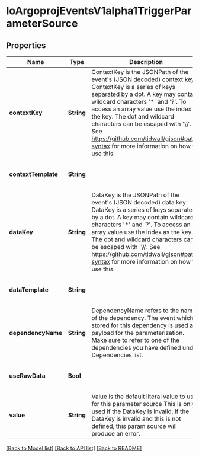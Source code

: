 # IoArgoprojEventsV1alpha1TriggerParameterSource


## Properties
Name | Type | Description | Notes
------------ | ------------- | ------------- | -------------
**contextKey** | **String** | ContextKey is the JSONPath of the event&#39;s (JSON decoded) context key ContextKey is a series of keys separated by a dot. A key may contain wildcard characters &#39;*&#39; and &#39;?&#39;. To access an array value use the index as the key. The dot and wildcard characters can be escaped with &#39;\\\\&#39;. See https://github.com/tidwall/gjson#path-syntax for more information on how to use this. | [optional] [default to nothing]
**contextTemplate** | **String** |  | [optional] [default to nothing]
**dataKey** | **String** | DataKey is the JSONPath of the event&#39;s (JSON decoded) data key DataKey is a series of keys separated by a dot. A key may contain wildcard characters &#39;*&#39; and &#39;?&#39;. To access an array value use the index as the key. The dot and wildcard characters can be escaped with &#39;\\\\&#39;. See https://github.com/tidwall/gjson#path-syntax for more information on how to use this. | [optional] [default to nothing]
**dataTemplate** | **String** |  | [optional] [default to nothing]
**dependencyName** | **String** | DependencyName refers to the name of the dependency. The event which is stored for this dependency is used as payload for the parameterization. Make sure to refer to one of the dependencies you have defined under Dependencies list. | [optional] [default to nothing]
**useRawData** | **Bool** |  | [optional] [default to nothing]
**value** | **String** | Value is the default literal value to use for this parameter source This is only used if the DataKey is invalid. If the DataKey is invalid and this is not defined, this param source will produce an error. | [optional] [default to nothing]


[[Back to Model list]](../README.md#models) [[Back to API list]](../README.md#api-endpoints) [[Back to README]](../README.md)


